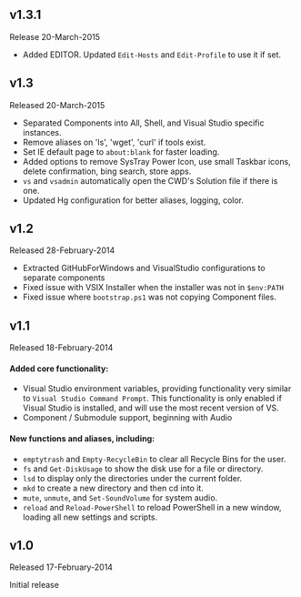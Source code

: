 ## v1.3.1
Release 20-March-2015

- Added EDITOR. Updated `Edit-Hosts` and `Edit-Profile` to use it if set.


## v1.3
Released 20-March-2015

- Separated Components into All, Shell, and Visual Studio specific instances.
- Remove aliases on 'ls', 'wget', 'curl' if tools exist.
- Set IE default page to `about:blank` for faster loading.
- Added options to remove SysTray Power Icon, use small Taskbar icons, delete confirmation, bing search, store apps.
- `vs` and `vsadmin` automatically open the CWD's Solution file if there is one.
- Updated Hg configuration for better aliases, logging, color.


## v1.2
Released 28-February-2014

- Extracted GitHubForWindows and VisualStudio configurations to separate components
- Fixed issue with VSIX Installer when the installer was not in `$env:PATH`
- Fixed issue where `bootstrap.ps1` was not copying Component files.

## v1.1
Released 18-February-2014

#### Added core functionality:

- Visual Studio environment variables, providing functionality very similar to `Visual Studio Command Prompt`. This functionality is only enabled if Visual Studio is installed, and will use the most recent version of VS.
- Component / Submodule support, beginning with Audio

#### New functions and aliases, including:

- `emptytrash` and `Empty-RecycleBin` to clear all Recycle Bins for the user.
- `fs` and `Get-DiskUsage` to show the disk use for a file or directory.
- `lsd` to display only the directories under the current folder.
- `mkd` to create a new directory and then cd into it.
- `mute`, `unmute`, and `Set-SoundVolume` for system audio.
- `reload` and `Reload-PowerShell` to reload PowerShell in a new window, loading all new settings and scripts.


## v1.0
Released 17-February-2014

Initial release
